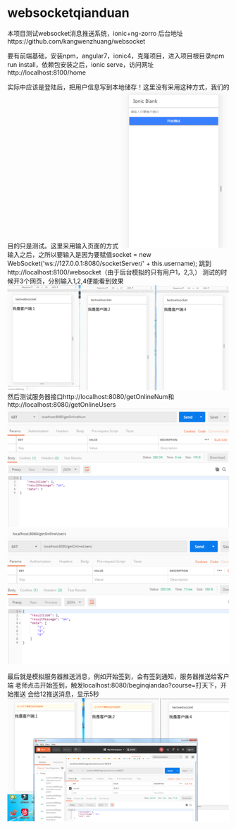 # websocketqianduan
本项目测试websocket消息推送系统，ionic+ng-zorro
后台地址https://github.com/kangwenzhuang/websocket

要有前端基础，安装npm，angular7，ionic4，克隆项目，进入项目根目录npm run install，依赖包安装之后，ionic serve，访问网址http://localhost:8100/home

实际中应该是登陆后，把用户信息写到本地储存！这里没有采用这种方式，我们的目的只是测试。这里采用输入页面的方式
![image](https://github.com/kangwenzhuang/websocketqianduan/blob/master/photos/1.png)
输入之后，之所以要输入是因为要赋值socket = new WebSocket('ws://127.0.0.1:8080/socketServer/' + this.username);
跳到http://localhost:8100/websocket（由于后台模拟的只有用户1，2,3,）
测试的时候开3个网页，分别输入1,2,4便能看到效果
![image](https://github.com/kangwenzhuang/websocketqianduan/blob/master/photos/2.png)
然后测试服务器接口http://localhost:8080/getOnlineNum和http://localhost:8080/getOnlineUsers
![image](https://github.com/kangwenzhuang/websocketqianduan/blob/master/photos/3.png)
![image](https://github.com/kangwenzhuang/websocketqianduan/blob/master/photos/4.png)

最后就是模拟服务器推送消息，例如开始签到，会有签到通知，服务器推送给客户端
老师点击开始签到，触发localhost:8080/beginqiandao?course=打天下，开始推送
会给12推送消息，显示5秒
![image](https://github.com/kangwenzhuang/websocketqianduan/blob/master/photos/5.png)



